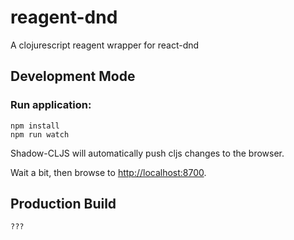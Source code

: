 # reagent-dnd

A clojurescript reagent wrapper for react-dnd

## Development Mode

### Run application:

```
npm install
npm run watch
```

Shadow-CLJS will automatically push cljs changes to the browser.

Wait a bit, then browse to [http://localhost:8700](http://localhost:8700).

## Production Build

```
???
```
